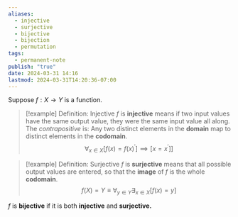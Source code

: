 ```yaml
---
aliases:
  - injective
  - surjective
  - bijective
  - bijection
  - permutation
tags:
  - permanent-note
publish: "true"
date: 2024-03-31 14:16
lastmod: 2024-03-31T14:20:36-07:00
---
```

Suppose $f : X \to Y$ is a function.

>[!example] Definition: Injective
>$f$ is **injective** means if two input values have the same output value, they were the same input value all along. The *contrapositive* is: Any two distinct elements in the **domain** map to distinct elements in the **codomain**.
>$$ 
>\forall_{x \in X} [f(x) = f(x)^\prime] \implies [x = x^\prime]]
>$$

>[!example] Definition: Surjective
>$f$ is **surjective** means that all possible output values are entered, so that the **image** of $f$ is the whole **codomain**.
>$$ 
>f(X) = Y \equiv \forall_{y\in Y}\exists_{x\in X}[f(x) = y] 
>$$

$f$ is **bijective** if it is both **injective** and **surjective.**